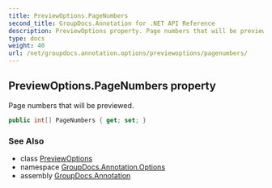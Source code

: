 ```yaml
---
title: PreviewOptions.PageNumbers
second_title: GroupDocs.Annotation for .NET API Reference
description: PreviewOptions property. Page numbers that will be previewed
type: docs
weight: 40
url: /net/groupdocs.annotation.options/previewoptions/pagenumbers/
---
```

## PreviewOptions.PageNumbers property

Page numbers that will be previewed.

```csharp
public int[] PageNumbers { get; set; }
```

### See Also

* class [PreviewOptions](../)
* namespace [GroupDocs.Annotation.Options](../../previewoptions/)
* assembly [GroupDocs.Annotation](../../../)



